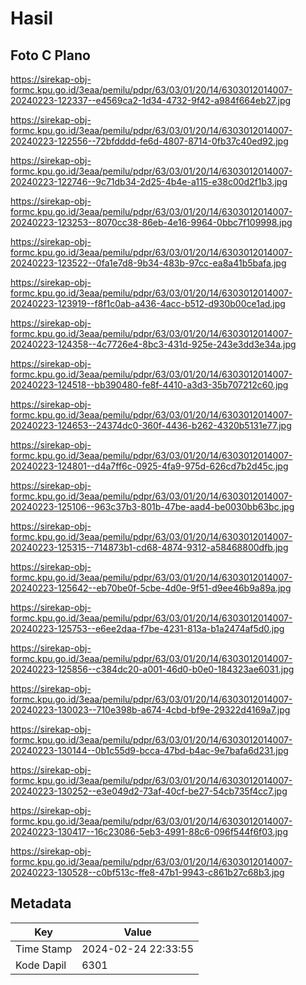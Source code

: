 # Hasil

## Foto C Plano

https://sirekap-obj-formc.kpu.go.id/3eaa/pemilu/pdpr/63/03/01/20/14/6303012014007-20240223-122337--e4569ca2-1d34-4732-9f42-a984f664eb27.jpg

https://sirekap-obj-formc.kpu.go.id/3eaa/pemilu/pdpr/63/03/01/20/14/6303012014007-20240223-122556--72bfdddd-fe6d-4807-8714-0fb37c40ed92.jpg

https://sirekap-obj-formc.kpu.go.id/3eaa/pemilu/pdpr/63/03/01/20/14/6303012014007-20240223-122746--9c71db34-2d25-4b4e-a115-e38c00d2f1b3.jpg

https://sirekap-obj-formc.kpu.go.id/3eaa/pemilu/pdpr/63/03/01/20/14/6303012014007-20240223-123253--8070cc38-86eb-4e16-9964-0bbc7f109998.jpg

https://sirekap-obj-formc.kpu.go.id/3eaa/pemilu/pdpr/63/03/01/20/14/6303012014007-20240223-123522--0fa1e7d8-9b34-483b-97cc-ea8a41b5bafa.jpg

https://sirekap-obj-formc.kpu.go.id/3eaa/pemilu/pdpr/63/03/01/20/14/6303012014007-20240223-123919--f8f1c0ab-a436-4acc-b512-d930b00ce1ad.jpg

https://sirekap-obj-formc.kpu.go.id/3eaa/pemilu/pdpr/63/03/01/20/14/6303012014007-20240223-124358--4c7726e4-8bc3-431d-925e-243e3dd3e34a.jpg

https://sirekap-obj-formc.kpu.go.id/3eaa/pemilu/pdpr/63/03/01/20/14/6303012014007-20240223-124518--bb390480-fe8f-4410-a3d3-35b707212c60.jpg

https://sirekap-obj-formc.kpu.go.id/3eaa/pemilu/pdpr/63/03/01/20/14/6303012014007-20240223-124653--24374dc0-360f-4436-b262-4320b5131e77.jpg

https://sirekap-obj-formc.kpu.go.id/3eaa/pemilu/pdpr/63/03/01/20/14/6303012014007-20240223-124801--d4a7ff6c-0925-4fa9-975d-626cd7b2d45c.jpg

https://sirekap-obj-formc.kpu.go.id/3eaa/pemilu/pdpr/63/03/01/20/14/6303012014007-20240223-125106--963c37b3-801b-47be-aad4-be0030bb63bc.jpg

https://sirekap-obj-formc.kpu.go.id/3eaa/pemilu/pdpr/63/03/01/20/14/6303012014007-20240223-125315--714873b1-cd68-4874-9312-a58468800dfb.jpg

https://sirekap-obj-formc.kpu.go.id/3eaa/pemilu/pdpr/63/03/01/20/14/6303012014007-20240223-125642--eb70be0f-5cbe-4d0e-9f51-d9ee46b9a89a.jpg

https://sirekap-obj-formc.kpu.go.id/3eaa/pemilu/pdpr/63/03/01/20/14/6303012014007-20240223-125753--e6ee2daa-f7be-4231-813a-b1a2474af5d0.jpg

https://sirekap-obj-formc.kpu.go.id/3eaa/pemilu/pdpr/63/03/01/20/14/6303012014007-20240223-125856--c384dc20-a001-46d0-b0e0-184323ae6031.jpg

https://sirekap-obj-formc.kpu.go.id/3eaa/pemilu/pdpr/63/03/01/20/14/6303012014007-20240223-130023--710e398b-a674-4cbd-bf9e-29322d4169a7.jpg

https://sirekap-obj-formc.kpu.go.id/3eaa/pemilu/pdpr/63/03/01/20/14/6303012014007-20240223-130144--0b1c55d9-bcca-47bd-b4ac-9e7bafa6d231.jpg

https://sirekap-obj-formc.kpu.go.id/3eaa/pemilu/pdpr/63/03/01/20/14/6303012014007-20240223-130252--e3e049d2-73af-40cf-be27-54cb735f4cc7.jpg

https://sirekap-obj-formc.kpu.go.id/3eaa/pemilu/pdpr/63/03/01/20/14/6303012014007-20240223-130417--16c23086-5eb3-4991-88c6-096f544f6f03.jpg

https://sirekap-obj-formc.kpu.go.id/3eaa/pemilu/pdpr/63/03/01/20/14/6303012014007-20240223-130528--c0bf513c-ffe8-47b1-9943-c861b27c68b3.jpg


## Metadata

| Key        | Value               |
| ---------- | ------------------- |
| Time Stamp | 2024-02-24 22:33:55 |
| Kode Dapil | 6301                |




